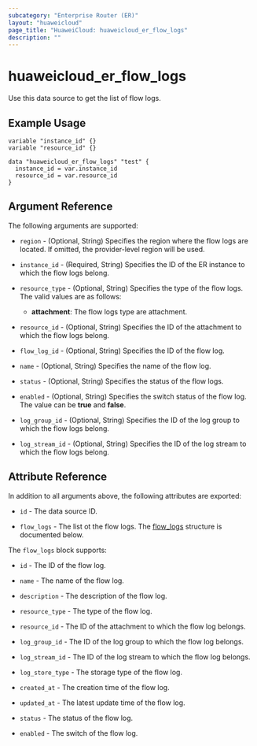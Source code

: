 ```yaml
---
subcategory: "Enterprise Router (ER)"
layout: "huaweicloud"
page_title: "HuaweiCloud: huaweicloud_er_flow_logs"
description: ""
---
```


# huaweicloud_er_flow_logs

Use this data source to get the list of flow logs.

## Example Usage

```hcl
variable "instance_id" {}
variable "resource_id" {}

data "huaweicloud_er_flow_logs" "test" {
  instance_id = var.instance_id
  resource_id = var.resource_id
}
```

## Argument Reference

The following arguments are supported:

* `region` - (Optional, String) Specifies the region where the flow logs are located.
  If omitted, the provider-level region will be used.

* `instance_id` - (Required, String) Specifies the ID of the ER instance to which the flow logs belong.

* `resource_type` - (Optional, String) Specifies the type of the flow logs.
  The valid values are as follows:
  + **attachment**: The flow logs type are attachment.

* `resource_id` - (Optional, String) Specifies the ID of the attachment to which the flow logs belong.

* `flow_log_id` - (Optional, String) Specifies the ID of the flow log.

* `name` - (Optional, String) Specifies the name of the flow log.

* `status` - (Optional, String) Specifies the status of the flow logs.

* `enabled` - (Optional, String) Specifies the switch status of the flow log.
  The value can be **true** and **false**.

* `log_group_id` - (Optional, String) Specifies the ID of the log group to which the flow logs belong.

* `log_stream_id` - (Optional, String) Specifies the ID of the log stream to which the flow logs belong.

## Attribute Reference

In addition to all arguments above, the following attributes are exported:

* `id` - The data source ID.

* `flow_logs` - The list ot the flow logs.
  The [flow_logs](#flowLogs) structure is documented below.

<a name="flowLogs"></a>
The `flow_logs` block supports:

* `id` - The ID of the flow log.

* `name` - The name of the flow log.

* `description` - The description of the flow log.

* `resource_type` - The type of the flow log.

* `resource_id` - The ID of the attachment to which the flow log belongs.

* `log_group_id` - The ID of the log group to which the flow log belongs.

* `log_stream_id` - The ID of the log stream to which the flow log belongs.

* `log_store_type` - The storage type of the flow log.

* `created_at` - The creation time of the flow log.

* `updated_at` - The latest update time of the flow log.

* `status` - The status of the flow log.

* `enabled` - The switch of the flow log.
